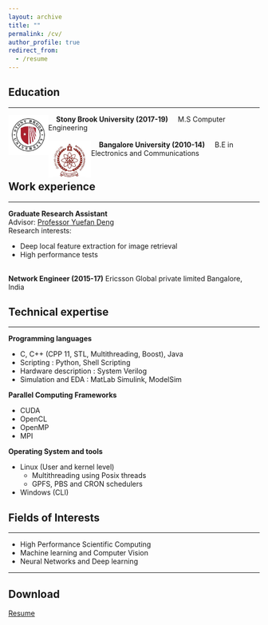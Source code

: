```yaml
---
layout: archive
title: ""
permalink: /cv/
author_profile: true
redirect_from:
  - /resume
---
```

## Education
------  
<img align="left" width="80" src="/images/SBU_logo_1.jpg">
&nbsp;
&nbsp;
<b>Stony Brook University (2017-19)</b>  
&nbsp;
&nbsp;
M.S Computer Engineering  
<br/>
<br/>
<img align="left" width="86" src="/images/BU_logo.jpg">
&nbsp;
&nbsp;
<b>Bangalore University (2010-14)</b>  
&nbsp;
&nbsp;
B.E in Electronics and Communications <br/>
&nbsp;

## Work experience
-----
<b>Graduate Research Assistant</b>  
Advisor: <span style="color:blue"><a href='https://www.stonybrook.edu/commcms/ams/people/_faculty_profiles/deng'>Professor Yuefan Deng</a></span>  
Research interests:  
   - Deep local feature extraction for image retrieval
   - High performance tests  
<br/>
<b>Network Engineer (2015-17)</b>  
Ericsson Global private limited  
Bangalore, India<br/>


## Technical expertise
------
<b>Programming languages</b>
   * C, C++ (CPP 11, STL, Multithreading, Boost), Java
   * Scripting : Python, Shell Scripting
   * Hardware description : System Verilog
   * Simulation and EDA : MatLab Simulink, ModelSim  

<b>Parallel Computing Frameworks</b>
   * CUDA
   * OpenCL
   * OpenMP
   * MPI  

<b>Operating System and tools</b>
* Linux (User and kernel level)
  * Multithreading using Posix threads
  * GPFS, PBS and CRON schedulers
* Windows (CLI)<br/>


## Fields of Interests
-----
* High Performance Scientific Computing
* Machine learning and Computer Vision
* Neural Networks and Deep learning

-----
## Download

<span style="color:blue"><a href='http://www.karthik4293.me/files/Resume.pdf' target='_blank'>Resume</a></span>  
